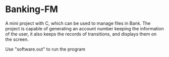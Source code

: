 # Banking-FM
A mini project with C, which can be used to manage files in Bank. The project is capable of generating an account number keeping the information of the user, it also keeps the records of transitions, and displays them on the screen.

Use "software.out" to run the program
